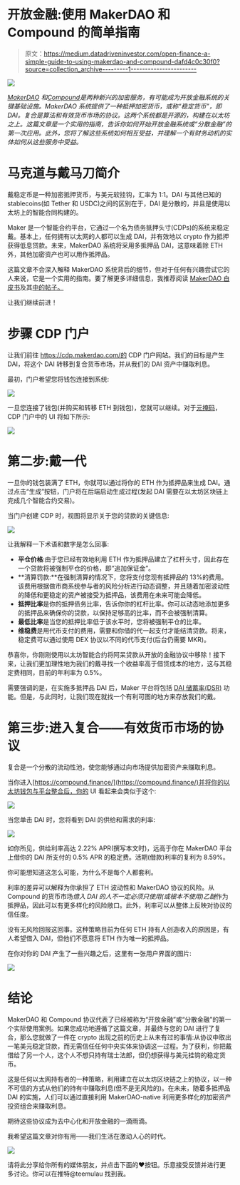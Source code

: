 # 开放金融:使用 MakerDAO 和 Compound 的简单指南

> 原文：<https://medium.datadriveninvestor.com/open-finance-a-simple-guide-to-using-makerdao-and-compound-dafd4c0c30f0?source=collection_archive---------1----------------------->

[![](img/8558d682536a7a5795650ac1e75403de.png)](http://www.track.datadriveninvestor.com/1B9E)

[*MakerDAO*](https://makerdao.com/en/) *和*[*Compound*](https://compound.finance/)*是两种新兴的加密服务，有可能成为开放金融系统的关键基础设施。MakerDAO 系统提供了一种抵押加密货币，或称“稳定货币”，即 DAI。复合是算法和有效货币市场的协议。这两个系统都是开源的，构建在以太坊之上。这篇文章是一个实用的指南，告诉你如何开始开放金融系统或“分散金融”的第一次应用。此外，您将了解这些系统如何相互受益，并理解一个有财务动机的实体如何从这些服务中受益。*

# 马克道与戴马刀简介

戴稳定币是一种加密抵押货币，与美元软挂钩，汇率为 1:1。DAI 与其他已知的 stablecoins(如 Tether 和 USDC)之间的区别在于，DAI 是分散的，并且是使用以太坊上的智能合同构建的。

Maker 是一个智能合约平台，它通过一个名为债务抵押头寸(CDPs)的系统来稳定戴。基本上，任何拥有以太网的人都可以生成 DAI，并有效地以 crypto 作为抵押获得低息贷款。未来，MakerDAO 系统将采用多抵押品 DAI，这意味着除 ETH 外，其他加密资产也可以用作抵押品。

这篇文章不会深入解释 MakerDAO 系统背后的细节，但对于任何有兴趣尝试它的人来说，它是一个实用的指南。要了解更多详细信息，我推荐阅读 [MakerDAO 白皮书](https://makerdao.com/en/whitepaper/)及其[中的帖子。](https://medium.com/@MakerDAO)

让我们继续前进！

# 步骤 CDP 门户

让我们前往 https://cdp.makerdao.com/的 CDP 门户网站。我们的目标是产生 DAI，将这个 DAI 转移到复合货币市场，并从我们的 DAI 资产中赚取利息。

最初，门户希望您将钱包连接到系统:

![](img/d2465777e9e149d3068b5e53a2c7dcf9.png)

一旦您连接了钱包(并购买和转移 ETH 到钱包)，您就可以继续。对于[元掩码](https://metamask.io/)，CDP 门户中的 UI 将如下所示:

![](img/bed69cb80f5a7bde5346a92d96dd8e77.png)

# 第二步:戴一代

一旦你的钱包装满了 ETH，你就可以通过将你的 ETH 作为抵押品来生成 DAI。通过点击“生成”按钮，门户将在后端启动生成过程(发起 DAI 需要在以太坊区块链上完成几个智能合约交易)。

当门户创建 CDP 时，视图将显示关于您的贷款的关键信息:

![](img/1d18416050fc922ed7963d90b98566b5.png)

让我解释一下术语和数字是怎么回事:

*   **平仓价格**:由于您已经有效地利用 ETH 作为抵押品建立了杠杆头寸，因此存在一个贷款将被强制平仓的价格，即“追加保证金”。
*   **清算罚款:**在强制清算的情况下，您将支付您现有抵押品的 13%的费用。该费用根据做市商系统参与者的风险分析进行动态调整，并且随着加密波动性的降低和更稳定的资产被接受为抵押品，该费用在未来可能会降低。
*   **抵押比率**是你的抵押债务比率，告诉你你的杠杆比率。你可以动态地添加更多的抵押品来确保你的贷款，以保持足够高的比率，而不会被强制清算。
*   **最低比率**是当您的抵押比率低于该水平时，您将被强制平仓的比率。
*   **维稳费**是用代币支付的费用，需要和你借的代一起支付才能结清贷款。将来，稳定费可以通过使用 DEX 协议以不同的代币支付(后台仍需要 MKR)。

恭喜你，你刚刚使用以太坊智能合约将阿呆贷款从开放的金融协议中移除！接下来，让我们更加理性地为我们的戴寻找一个收益率高于借贷成本的地方，这与其稳定费相同，目前的年利率为 0.5%。

需要强调的是，在实施多抵押品 DAI 后，Maker 平台将包括 [DAI 储蓄率(DSR)](https://medium.com/makerdao/dai-reward-rate-earn-a-reward-from-holding-dai-10a07f52f3cf) 功能。但是，与此同时，让我们现在就找一个有利可图的地方来存放我们的戴。

# 第三步:进入复合——有效货币市场的协议

复合是一个分散的流动性池，使您能够通过向市场提供加密资产来赚取利息。

当你进入[https://compound.finance/](https://compound.finance/)并将你的以太坊钱包与平台整合后，你的 UI 看起来会类似于这个:

![](img/5dab9cb75a5699d21fad7c5d8af4be52.png)

当您单击 DAI 时，您将看到 DAI 的供给和需求的利率:

![](img/51f72d7171460c1ea3d1370d1ae91d51.png)

如你所见，供给利率高达 2.22% APR(撰写本文时)，远高于你在 MakerDAO 平台上借你的 DAI 所支付的 0.5% APR 的稳定费。活期(借款)利率的复利为 8.59%。

你可能想知道这怎么可能，为什么不是每个人都套利。

利率的差异可以解释为你承担了 ETH 波动性和 MakerDAO 协议的风险。从 Compound 的货币市场*借入 DAI 的人不一定必须只使用(或根本不使用)乙醚*作为抵押品，因此可以有更多样化的风险敞口。此外，利率可以从整体上反映对协议的信任度。

没有无风险回报这回事。这种策略目前为任何 ETH 持有人创造收入的原因是，有人希望借入 DAI，但他们不愿意将 ETH 作为唯一的抵押品。

在你对你的 DAI 产生了一些兴趣之后，这里有一张用户界面的图片:

![](img/f104cf4c1ab5f41cc868c4a36b5bc422.png)

# 结论

MakerDAO 和 Compound 协议代表了已经被称为“开放金融”或“分散金融”的第一个实际使用案例。如果您成功地遵循了这篇文章，并最终与您的 DAI 进行了复合，那么您就做了一件在 crypto 出现之前的历史上从未有过的事情:从协议中取出一笔美元稳定贷款，而无需信任任何中央实体来协调这一过程。为了获利，你把戴借给了另一个人，这个人不想只持有瑞士法郎，但仍想获得与美元挂钩的稳定货币。

这是任何以太网持有者的一种策略，利用建立在以太坊区块链之上的协议，以一种不可信的方式从他们的持有中赚取利息(但不是无风险的)。在未来，随着多抵押品 DAI 的实施，人们可以通过直接利用 MakerDAO-native 利用更多样化的加密资产投资组合来赚取利息。

期待这些协议成为去中心化和开放金融的一滴雨滴。

我希望这篇文章对你有用——我们生活在激动人心的时代。

![](img/f1a442e3493d3fb4780ca94362472872.png)

请将此分享给你所有的媒体朋友，并点击下面的♥按钮。乐意接受反馈并进行更多讨论。你可以在推特@teemulau 找到我。